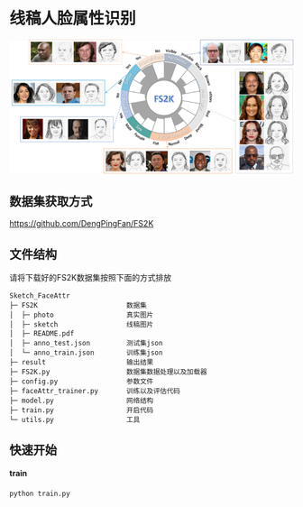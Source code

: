 # 线稿人脸属性识别

![FS2K](Pic_md/FS2K.png)



## 数据集获取方式

https://github.com/DengPingFan/FS2K

## 文件结构
请将下载好的FS2K数据集按照下面的方式排放
```
Sketch_FaceAttr              
├─ FS2K                      数据集
│  ├─ photo                  真实图片
│  ├─ sketch                 线稿图片
│  ├─ README.pdf             
│  ├─ anno_test.json         测试集json
│  └─ anno_train.json        训练集json
├─ result                    输出结果
├─ FS2K.py                   数据集数据处理以及加载器
├─ config.py                 参数文件
├─ faceAttr_trainer.py       训练以及评估代码
├─ model.py                  网络结构
├─ train.py                  开启代码
└─ utils.py                  工具
```
## 快速开始

#### train

```sh
python train.py
```







